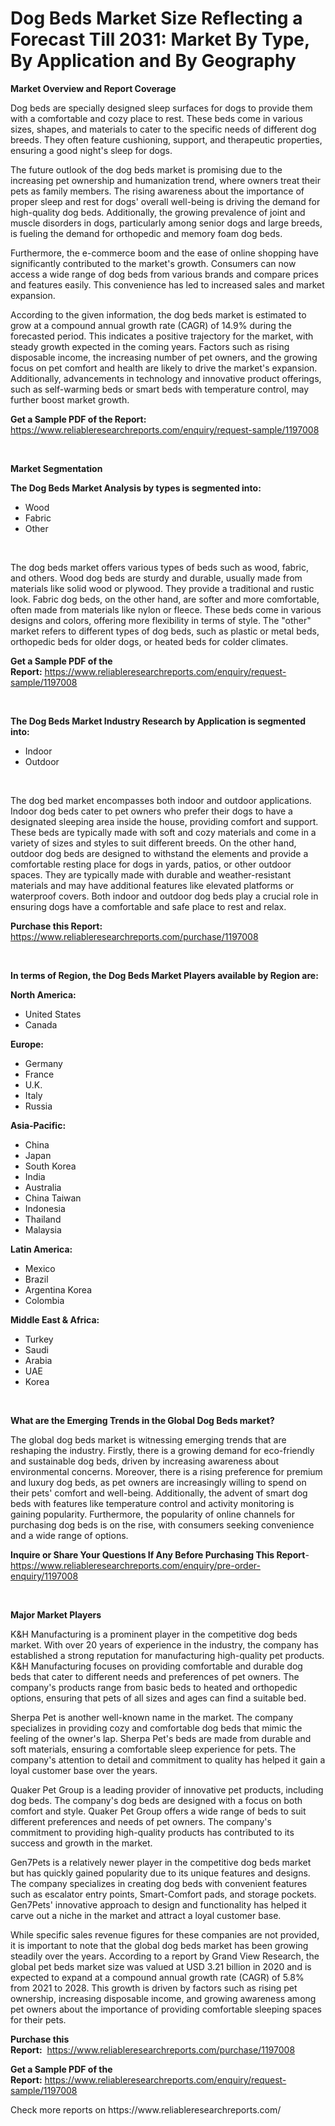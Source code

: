 <p><h1>Dog Beds Market Size Reflecting a Forecast Till 2031: Market By Type, By Application and By Geography</h1></p><p><strong>Market Overview and Report Coverage</strong></p>
<p><p>Dog beds are specially designed sleep surfaces for dogs to provide them with a comfortable and cozy place to rest. These beds come in various sizes, shapes, and materials to cater to the specific needs of different dog breeds. They often feature cushioning, support, and therapeutic properties, ensuring a good night's sleep for dogs.</p><p>The future outlook of the dog beds market is promising due to the increasing pet ownership and humanization trend, where owners treat their pets as family members. The rising awareness about the importance of proper sleep and rest for dogs' overall well-being is driving the demand for high-quality dog beds. Additionally, the growing prevalence of joint and muscle disorders in dogs, particularly among senior dogs and large breeds, is fueling the demand for orthopedic and memory foam dog beds.</p><p>Furthermore, the e-commerce boom and the ease of online shopping have significantly contributed to the market's growth. Consumers can now access a wide range of dog beds from various brands and compare prices and features easily. This convenience has led to increased sales and market expansion.</p><p>According to the given information, the dog beds market is estimated to grow at a compound annual growth rate (CAGR) of 14.9% during the forecasted period. This indicates a positive trajectory for the market, with steady growth expected in the coming years. Factors such as rising disposable income, the increasing number of pet owners, and the growing focus on pet comfort and health are likely to drive the market's expansion. Additionally, advancements in technology and innovative product offerings, such as self-warming beds or smart beds with temperature control, may further boost market growth.</p></p>
<p><strong>Get a Sample PDF of the Report:</strong> <a href="https://www.reliableresearchreports.com/enquiry/request-sample/1197008">https://www.reliableresearchreports.com/enquiry/request-sample/1197008</a></p>
<p>&nbsp;</p>
<p><strong>Market Segmentation</strong></p>
<p><strong>The Dog Beds Market Analysis by types is segmented into:</strong></p>
<p><ul><li>Wood</li><li>Fabric</li><li>Other</li></ul></p>
<p>&nbsp;</p>
<p><p>The dog beds market offers various types of beds such as wood, fabric, and others. Wood dog beds are sturdy and durable, usually made from materials like solid wood or plywood. They provide a traditional and rustic look. Fabric dog beds, on the other hand, are softer and more comfortable, often made from materials like nylon or fleece. These beds come in various designs and colors, offering more flexibility in terms of style. The "other" market refers to different types of dog beds, such as plastic or metal beds, orthopedic beds for older dogs, or heated beds for colder climates.</p></p>
<p><strong>Get a Sample PDF of the Report:</strong>&nbsp;<a href="https://www.reliableresearchreports.com/enquiry/request-sample/1197008">https://www.reliableresearchreports.com/enquiry/request-sample/1197008</a></p>
<p>&nbsp;</p>
<p><strong>The Dog Beds Market Industry Research by Application is segmented into:</strong></p>
<p><ul><li>Indoor</li><li>Outdoor</li></ul></p>
<p>&nbsp;</p>
<p><p>The dog bed market encompasses both indoor and outdoor applications. Indoor dog beds cater to pet owners who prefer their dogs to have a designated sleeping area inside the house, providing comfort and support. These beds are typically made with soft and cozy materials and come in a variety of sizes and styles to suit different breeds. On the other hand, outdoor dog beds are designed to withstand the elements and provide a comfortable resting place for dogs in yards, patios, or other outdoor spaces. They are typically made with durable and weather-resistant materials and may have additional features like elevated platforms or waterproof covers. Both indoor and outdoor dog beds play a crucial role in ensuring dogs have a comfortable and safe place to rest and relax.</p></p>
<p><strong>Purchase this Report:</strong>&nbsp; <a href="https://www.reliableresearchreports.com/purchase/1197008">https://www.reliableresearchreports.com/purchase/1197008</a></p>
<p>&nbsp;</p>
<p><strong>In terms of Region, the Dog Beds Market Players available by Region are:</strong></p>
<p>
    <p> <strong> North America: </strong>
        <ul>
            <li>United States</li>
            <li>Canada</li>
        </ul>
        </p> 
    <p> <strong> Europe: </strong>
        <ul>
            <li>Germany</li>
            <li>France</li>
            <li>U.K.</li>
            <li>Italy</li>
            <li>Russia</li>
        </ul>
        </p> 
    <p> <strong> Asia-Pacific: </strong>
        <ul>
            <li>China</li>
            <li>Japan</li>
            <li>South Korea</li>
            <li>India</li>
            <li>Australia</li>
            <li>China Taiwan</li>
            <li>Indonesia</li>
            <li>Thailand</li>
            <li>Malaysia</li>
        </ul>
        </p> 
    <p> <strong> Latin America: </strong>
        <ul>
            <li>Mexico</li>
            <li>Brazil</li>
            <li>Argentina Korea</li>
            <li>Colombia</li>
        </ul>
        </p> 
    <p> <strong> Middle East & Africa: </strong>
        <ul>
            <li>Turkey</li>
            <li>Saudi</li>
            <li>Arabia</li>
            <li>UAE</li>
            <li>Korea</li>
        </ul>
    </p>
    </p>
<p>&nbsp;</p>
<p><strong>What are the Emerging Trends in the Global Dog Beds market?</strong></p>
<p><p>The global dog beds market is witnessing emerging trends that are reshaping the industry. Firstly, there is a growing demand for eco-friendly and sustainable dog beds, driven by increasing awareness about environmental concerns. Moreover, there is a rising preference for premium and luxury dog beds, as pet owners are increasingly willing to spend on their pets' comfort and well-being. Additionally, the advent of smart dog beds with features like temperature control and activity monitoring is gaining popularity. Furthermore, the popularity of online channels for purchasing dog beds is on the rise, with consumers seeking convenience and a wide range of options.</p></p>
<p><strong>Inquire or Share Your Questions If Any Before Purchasing This Report</strong>- <a href="https://www.reliableresearchreports.com/enquiry/pre-order-enquiry/1197008">https://www.reliableresearchreports.com/enquiry/pre-order-enquiry/1197008</a></p>
<p>&nbsp;</p>
<p><strong>Major Market Players</strong></p>
<p><p>K&H Manufacturing is a prominent player in the competitive dog beds market. With over 20 years of experience in the industry, the company has established a strong reputation for manufacturing high-quality pet products. K&H Manufacturing focuses on providing comfortable and durable dog beds that cater to different needs and preferences of pet owners. The company's products range from basic beds to heated and orthopedic options, ensuring that pets of all sizes and ages can find a suitable bed.</p><p>Sherpa Pet is another well-known name in the market. The company specializes in providing cozy and comfortable dog beds that mimic the feeling of the owner's lap. Sherpa Pet's beds are made from durable and soft materials, ensuring a comfortable sleep experience for pets. The company's attention to detail and commitment to quality has helped it gain a loyal customer base over the years.</p><p>Quaker Pet Group is a leading provider of innovative pet products, including dog beds. The company's dog beds are designed with a focus on both comfort and style. Quaker Pet Group offers a wide range of beds to suit different preferences and needs of pet owners. The company's commitment to providing high-quality products has contributed to its success and growth in the market.</p><p>Gen7Pets is a relatively newer player in the competitive dog beds market but has quickly gained popularity due to its unique features and designs. The company specializes in creating dog beds with convenient features such as escalator entry points, Smart-Comfort pads, and storage pockets. Gen7Pets' innovative approach to design and functionality has helped it carve out a niche in the market and attract a loyal customer base.</p><p>While specific sales revenue figures for these companies are not provided, it is important to note that the global dog beds market has been growing steadily over the years. According to a report by Grand View Research, the global pet beds market size was valued at USD 3.21 billion in 2020 and is expected to expand at a compound annual growth rate (CAGR) of 5.8% from 2021 to 2028. This growth is driven by factors such as rising pet ownership, increasing disposable income, and growing awareness among pet owners about the importance of providing comfortable sleeping spaces for their pets.</p></p>
<p><strong>Purchase this Report:</strong>&nbsp;&nbsp;<a href="https://www.reliableresearchreports.com/purchase/1197008">https://www.reliableresearchreports.com/purchase/1197008</a></p>
<p></p>
<p><strong>Get a Sample PDF of the Report:</strong>&nbsp;<a href="https://www.reliableresearchreports.com/enquiry/request-sample/1197008">https://www.reliableresearchreports.com/enquiry/request-sample/1197008</a></p>
<p>Check more reports on https://www.reliableresearchreports.com/</p>